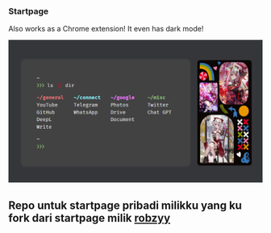 ### Startpage

Also works as a Chrome extension!
It even has dark mode!

![Showcase](repo-assets/preview-2.png)

## Repo untuk startpage pribadi milikku yang ku fork dari startpage milik [robzyy](https://robzyy.github.io/startpage/)
